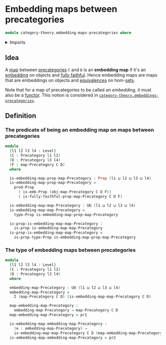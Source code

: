 # Embedding maps between precategories

```agda
module category-theory.embedding-maps-precategories where
```

<details><summary>Imports</summary>

```agda
open import category-theory.fully-faithful-maps-precategories
open import category-theory.functors-precategories
open import category-theory.maps-precategories
open import category-theory.precategories

open import foundation.cartesian-product-types
open import foundation.dependent-pair-types
open import foundation.embeddings
open import foundation.equivalences
open import foundation.injective-maps
open import foundation.propositions
open import foundation.universe-levels
```

</details>

## Idea

A [map](category-theory.maps-precategories.md) between
[precategories](category-theory.precategories.md) `C` and `D` is an **embedding
map** if it's an [embedding](foundation-core.embeddings.md) on objects and
[fully faithful](category-theory.fully-faithful-maps-precategories.md). Hence
embedding maps are maps that are embeddings on objects and
[equivalences](foundation-core.equivalences.md) on
hom-[sets](foundation-core.sets.md).

Note that for a map of precategories to be called _an embedding_, it must also
be a [functor](category-theory.functors-precategories.md). This notion is
considered in
[`category-theory.embeddings-precategories`](category-theory.embeddings-precategories.md).

## Definition

### The predicate of being an embedding map on maps between precategories

```agda
module _
  {l1 l2 l3 l4 : Level}
  (C : Precategory l1 l2)
  (D : Precategory l3 l4)
  (F : map-Precategory C D)
  where

  is-embedding-map-prop-map-Precategory : Prop (l1 ⊔ l2 ⊔ l3 ⊔ l4)
  is-embedding-map-prop-map-Precategory =
    prod-Prop
      ( is-emb-Prop (obj-map-Precategory C D F))
      ( is-fully-faithful-prop-map-Precategory C D F)

  is-embedding-map-map-Precategory : UU (l1 ⊔ l2 ⊔ l3 ⊔ l4)
  is-embedding-map-map-Precategory =
    type-Prop is-embedding-map-prop-map-Precategory

  is-prop-is-embedding-map-map-Precategory :
    is-prop is-embedding-map-map-Precategory
  is-prop-is-embedding-map-map-Precategory =
    is-prop-type-Prop is-embedding-map-prop-map-Precategory
```

### The type of embedding maps between precategories

```agda
module _
  {l1 l2 l3 l4 : Level}
  (C : Precategory l1 l2)
  (D : Precategory l3 l4)
  where

  embedding-map-Precategory : UU (l1 ⊔ l2 ⊔ l3 ⊔ l4)
  embedding-map-Precategory =
    Σ (map-Precategory C D) (is-embedding-map-map-Precategory C D)

  map-embedding-map-Precategory :
    embedding-map-Precategory → map-Precategory C D
  map-embedding-map-Precategory = pr1

  is-embedding-map-embedding-map-Precategory :
    (e : embedding-map-Precategory) →
    is-embedding-map-map-Precategory C D (map-embedding-map-Precategory e)
  is-embedding-map-embedding-map-Precategory = pr2
```

